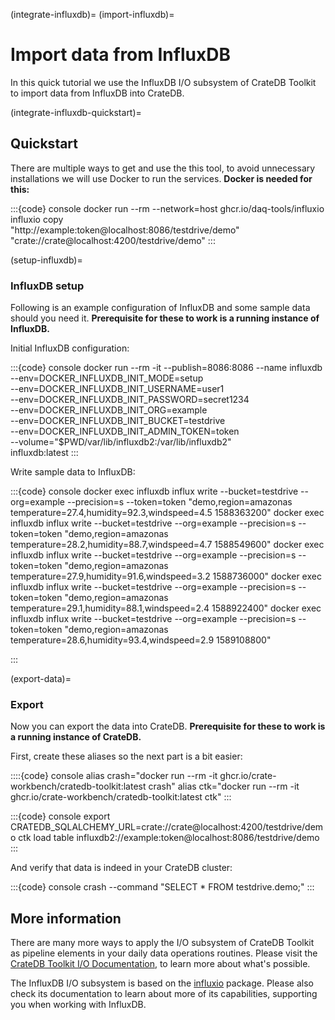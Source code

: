 (integrate-influxdb)=
(import-influxdb)=
# Import data from InfluxDB

In this quick tutorial we use the InfluxDB I/O subsystem of CrateDB Toolkit
to import data from InfluxDB into CrateDB.

(integrate-influxdb-quickstart)=
## Quickstart

There are multiple ways to get and use the this tool, to avoid 
unnecessary installations we will use Docker to run the services.
**Docker is needed for this:**

:::{code} console
docker run --rm --network=host ghcr.io/daq-tools/influxio \
    influxio copy \
    "http://example:token@localhost:8086/testdrive/demo" \
    "crate://crate@localhost:4200/testdrive/demo"
:::

(setup-influxdb)=
### InfluxDB setup

Following is an example configuration of InfluxDB and some sample data
should you need it. **Prerequisite for these to work is a running 
instance of InfluxDB.**

Initial InfluxDB configuration:

:::{code} console
docker run --rm -it --publish=8086:8086 --name influxdb\
    --env=DOCKER_INFLUXDB_INIT_MODE=setup \
    --env=DOCKER_INFLUXDB_INIT_USERNAME=user1 \
    --env=DOCKER_INFLUXDB_INIT_PASSWORD=secret1234 \
    --env=DOCKER_INFLUXDB_INIT_ORG=example \
    --env=DOCKER_INFLUXDB_INIT_BUCKET=testdrive \
    --env=DOCKER_INFLUXDB_INIT_ADMIN_TOKEN=token \
    --volume="$PWD/var/lib/influxdb2:/var/lib/influxdb2" \
    influxdb:latest
:::

Write sample data to InfluxDB:

:::{code} console
docker exec influxdb influx write --bucket=testdrive --org=example --precision=s --token=token "demo,region=amazonas temperature=27.4,humidity=92.3,windspeed=4.5 1588363200"
docker exec influxdb influx write --bucket=testdrive --org=example --precision=s --token=token "demo,region=amazonas temperature=28.2,humidity=88.7,windspeed=4.7 1588549600"
docker exec influxdb influx write --bucket=testdrive --org=example --precision=s --token=token "demo,region=amazonas temperature=27.9,humidity=91.6,windspeed=3.2 1588736000"
docker exec influxdb influx write --bucket=testdrive --org=example --precision=s --token=token "demo,region=amazonas temperature=29.1,humidity=88.1,windspeed=2.4 1588922400"
docker exec influxdb influx write --bucket=testdrive --org=example --precision=s --token=token "demo,region=amazonas temperature=28.6,humidity=93.4,windspeed=2.9 1589108800"

:::

(export-data)=
### Export

Now you can export the data into CrateDB. **Prerequisite for these to work
is a running instance of CrateDB.**

First, create these aliases so the next part is a bit easier:

::::{code} console
alias crash="docker run --rm -it ghcr.io/crate-workbench/cratedb-toolkit:latest crash"
alias ctk="docker run --rm -it ghcr.io/crate-workbench/cratedb-toolkit:latest ctk"
:::

:::{code} console
export CRATEDB_SQLALCHEMY_URL=crate://crate@localhost:4200/testdrive/demo
ctk load table influxdb2://example:token@localhost:8086/testdrive/demo
:::

And verify that data is indeed in your CrateDB cluster:

:::{code} console
crash --command "SELECT * FROM testdrive.demo;"
:::

## More information

There are many more ways to apply the I/O subsystem of CrateDB Toolkit as 
pipeline elements in your daily data operations routines. Please visit the 
[CrateDB Toolkit I/O Documentation], to learn more about what's possible.

The InfluxDB I/O subsystem is based on the [influxio] package. Please also
check its documentation to learn about more of its capabilities, supporting
you when working with InfluxDB.

[influxio]: https://influxio.readthedocs.io/
[CrateDB Toolkit I/O Documentation]: https://cratedb-toolkit.readthedocs.io/io/influxdb/loader.html
